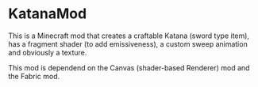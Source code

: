 # KatanaMod

This is a Minecraft mod that creates a craftable Katana (sword type item), has a fragment shader (to add emissiveness), a custom sweep animation and obviously a texture.

This mod is dependend on the Canvas (shader-based Renderer) mod and the Fabric mod.
